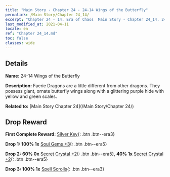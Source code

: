 ```yaml
---
title: "Main Story - Chapter 24 - 24-14 Wings of the Butterfly"
permalink: /Main Story/Chapter 24_14/
excerpt: "Chapter 24 - 14. Era of Chaos  Main Story - Chapter 24_14. 24-14 Wings of the Butterfly"
last_modified_at: 2021-04-11
locale: en
ref: "Chapter 24_14.md"
toc: false
classes: wide
---
```


## Details

 **Name:** 24-14 Wings of the Butterfly

 **Description:** Faerie Dragons are a little different from other dragons. They possess giant, ornate butterfly wings along with a glittering purple hide with yellow and green scales.

 **Related to:** [Main Story Chapter 24](/Main Story/Chapter 24/)

## Drop Reward

 **First Complete Reward:** [Silver Key](/Items/con_693/){: .btn .btn--era3}

 **Drop 1:** **100% 1x** [Soul Gems +3](/Items/mat_86/){: .btn .btn--era5}

 **Drop 2:** **60% 0x** [Secret Crystal +2](/Items/mat_80/){: .btn .btn--era5}, **40% 1x** [Secret Crystal +2](/Items/mat_80/){: .btn .btn--era5}

 **Drop 3:** **100% 1x** [Spell Scrolls](/Items/con_694/){: .btn .btn--era3}

